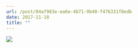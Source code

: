 ```yaml
---
url: /post/04af983e-ea6e-4b71-9b40-f476331f8edb
date: 2017-11-18
title: ""
---
```


<img class="img-fluid" img src="/e35e7a326c.jpg" />